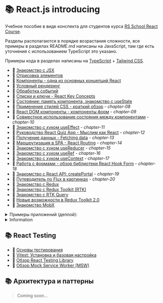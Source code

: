 # 📚 React.js introducing

Учебное пособие в виде конспекта для студентов курса [RS School React Course](https://rs.school/react).

Разделы располагаются в порядке возрастания сложности, все примеры в разделах README.md написаны на JavaScript, там где
есть уточнения с использованием TypeScript это указано.

Примеры кода в разделах написаны
на [TypeScript](https://www.typescriptlang.org/) + [Tailwind CSS](https://tailwindcss.com/).

* 📘 [Знакомство с JSX](https://github.com/shopot/react-101/tree/jsx)
* 📘 [Отрисовка элементов](https://github.com/shopot/react-101/tree/react-render)
* 📘 [Компоненты - одна из основных концепций React](https://github.com/shopot/react-101/tree/components) 
* 📘 [Условный рендеринг](https://github.com/shopot/react-101/tree/conditional-rendering)
* 📘 [Обработка событий](https://github.com/shopot/react-101/tree/event-handling)
* 📘 [Списки и ключи - React Key Concepts](https://github.com/shopot/react-101/tree/rendering-lists)
* 📘 [Состояние: память компонента, знакомство с useState](https://github.com/shopot/react-101/tree/hook-use-state)
* 📘 [Применение стилей CSS - краткий обзор](https://github.com/shopot/react-101/tree/chapter-08) - _chapter-08_
* 📘 [React DOM компоненты - компоненты форм](https://github.com/shopot/react-101/tree/chapter-09) - _chapter-09_
* 📘 [Совместное использование состояния между компонентами](https://github.com/shopot/react-101/tree/chapter-10) -
  _chapter-10_
* 📘 [Знакомство с хуком useEffect](https://github.com/shopot/react-101/tree/chapter-11) - _chapter-11_
* 📘 [Руководство React Quiz App - Мыслим как React](https://github.com/shopot/react-101/tree/chapter-12) - _chapter-12_
* 📘 [Получение данных - Fetching data](https://github.com/shopot/react-101/tree/chapter-13) - _chapter-13_
* 📘 [Маршрутизация в SPA - React Routing](https://github.com/shopot/react-101/tree/chapter-14) - _chapter-14_
* 📘 [Знакомство с хуком useReducer](https://github.com/shopot/react-101/tree/chapter-15) - _chapter-15_
* 📘 [Знакомство с хуком useRef](https://github.com/shopot/react-101/tree/chapter-16) - _chapter-16_
* 📘 [Знакомство с хуком useContext](https://github.com/shopot/react-101/tree/chapter-17) - _chapter-17_
* 📘 [Работа с формами - обзор библиотеки React Hook Form](https://github.com/shopot/react-101/tree/chapter-18) - _chapter-18_
* 📘 [Знакомство с React API: createPortal](https://github.com/shopot/react-101/tree/chapter-19) - _chapter-19_
* 📘 [Путеводитель по Flux в картинках](https://github.com/shopot/react-101/tree/chapter-20) - _chapter-20_
* 📘 [Знакомство с Redux](https://github.com/shopot/react-101/tree/redux-base) 
* 📘 [Знакомство с Redux Toolkit (RTK)](https://github.com/shopot/react-101/tree/redux-toolkit-quick)
* 📘 [Знакомство с RTK Query](https://github.com/shopot/react-101/tree/rtk-query)
* 📘 [Новые возможности в Redux Toolkit 2.0](https://github.com/shopot/react-101/tree/redux-tollkit-2)
* 📘 [Знакомство MobX](https://github.com/shopot/react-101/tree/mobx)

<details>
  <summary>Примеры приложений (деплой):</summary>

- 🔗 [Приложение Todo App](https://todo-app-ab1e50.netlify.app) - [chapter-09](https://github.com/shopot/react-101/tree/chapter-09), [chapter-15](https://github.com/shopot/react-101/tree/chapter-15), [chapter-17](https://github.com/shopot/react-101/tree/chapter-17)
- 🔗 [Приложение React Roadmap (Accordion)](https://react-roadmap-ab1e50.netlify.app) - [chapter-10](https://github.com/shopot/react-101/tree/chapter-10)
- 🔗 [Приложение с примерами useEffect](https://react-use-effect-ab1e50.netlify.app) - [chapter-11](https://github.com/shopot/react-101/tree/chapter-11)
- 🔗 [Приложение React Quiz App](https://quiz-app-ab1e50.netlify.app) - [chapter-12](https://github.com/shopot/react-101/tree/chapter-12)
- 🔗 [Приложение Fetching Data](https://fetch-data-ab1e50.netlify.app) - [chapter-13](https://github.com/shopot/react-101/tree/chapter-13)
- 🔗 [Приложение с React Router](https://react-router-ab1e50.netlify.app) - [chapter-14](https://github.com/shopot/react-101/tree/chapter-14)
- 🔗 [Приложение с примерами useRef](https://react-useref-ab1e50.netlify.app) - [chapter-16](https://github.com/shopot/react-101/tree/chapter-16)
- 🔗 [Приложение с примерами React Hook Form](https://react-hook-form-ab1e50.netlify.app) - [chapter-18](https://github.com/shopot/react-101/tree/chapter-18)

</details>

<details>
  <summary>Information</summary>

Для работы с примерами кода клонируйте репозиторий

```shell
git clone https://github.com/shopot/react-101.git
cd react-101
```

Выберите раздел на который вы хотите перейти (например redux-base)

```shell
git checkout redux-base
```

Установите зависимости

```shell
npm install
```

Запустите dev-сервер

```shell
npm run dev
```

</details>

## 📚 React Testing

* 📙 [Основы тестирования](https://github.com/shopot/react-101/tree/react-testing-01)
* 📙 [Vitest: Установка и базовая настройка](https://github.com/shopot/react-101/tree/react-testing-02)
* 📙 [Обзор React Testing Library](https://github.com/shopot/react-101/tree/react-testing-03)
* 📙 [Обзор Mock Service Worker (MSW)](https://github.com/shopot/react-101/tree/react-testing-msw)

## 📚 Архитектура и паттерны

> Coming soon...
